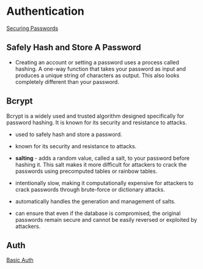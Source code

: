 # Authentication

[Securing Passwords](https://thehackernews.com/2014/04/securing-passwords-with-bcrypt-hashing.html)

## Safely Hash and Store A Password

- Creating an account or setting a password uses a process called hashing. A one-way function that takes your password as input and produces a unique string of characters as output. This also looks completely different than your password. 

## Bcrypt

Bcrypt is a widely used and trusted algorithm designed specifically for password hashing. It is known for its security and resistance to attacks.

- used to safely hash and store a password.

- known for its security and resistance to attacks.

- **salting** - adds a random value, called a salt, to your password before hashing it. This salt makes it more difficult for attackers to crack the passwords using precomputed tables or rainbow tables.

- intentionally slow, making it computationally expensive for attackers to crack passwords through brute-force or dictionary attacks.

- automatically handles the generation and management of salts.

- can ensure that even if the database is compromised, the original passwords remain secure and cannot be easily reversed or exploited by attackers.

## Auth

[Basic Auth](https://en.wikipedia.org/wiki/Basic_access_authentication)


